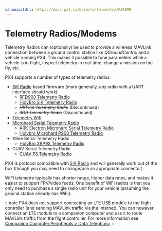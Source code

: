 ```yaml
---
canonicalUrl: https://docs.px4.io/main/ru/telemetry/README
---
```


# Telemetry Radios/Modems

Telemetry Radios can (optionally) be used to provide a wireless MAVLink connection between a ground control station like *QGroundControl* and a vehicle running PX4. This makes it possible to tune parameters while a vehicle is in flight, inspect telemetry in real-time, change a mission on the fly, etc.

PX4 supports a number of types of telemetry radios:
* [SiK Radio](../telemetry/sik_radio.md) based firmware (more generally, any radio with a UART interface should work).
  * [RFD900 Telemetry Radio](../telemetry/rfd900_telemetry.md)
  * [HolyBro SiK Telemetry Radio](../telemetry/holybro_sik_radio.md)
  * <del>*HKPilot Telemetry Radio*</del> (Discontinued)
  * <del>*3DR Telemetry Radio*</del> (Discontinued)
* [Telemetry Wifi](../telemetry/telemetry_wifi.md)
* [Microhard Serial Telemetry Radio](../telemetry/microhard_serial.md)
  * [ARK Electron Microhard Serial Telemetry Radio](../telemetry/ark_microhard_serial.md)
  * [Holybro Microhard P900 Telemetry Radio](../telemetry/holybro_microhard_p900_radio.md)
* XBee Serial Telemetry Radio
  * [HolyBro XBP9X Telemetry Radio](../telemetry/holybro_xbp9x_radio.md)
* CUAV Serial Telemetry Radio
  * [CUAV P8 Telemetry Radio](../telemetry/cuav_p8_radio.md)

PX4 is protocol compatible with [SiK Radio](../telemetry/sik_radio.md) and will generally work out of the box (though you may need to change/use an appropriate connector).

WiFi telemetry typically has shorter range, higher data rates, and makes it easier to support FPV/video feeds. One benefit of WiFi radios is that you only need to purchase a single radio unit for your vehicle (assuming the ground station already has WiFi).

:::note PX4 does not support connecting an LTE USB module to the flight controller (and sending MAVLink traffic via the Internet). You can however connect an LTE module to a companion computer and use it to route MAVLink traffic from the flight controller. For more information see: [Companion Computer Peripherals > Data Telephony](../peripherals/companion_computer_peripherals.md#data_telephony).
:::
